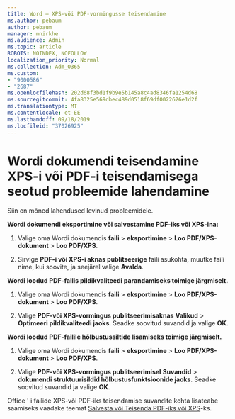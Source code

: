 ```yaml
---
title: Word – XPS-või PDF-vormingusse teisendamine
ms.author: pebaum
author: pebaum
manager: mnirkhe
ms.audience: Admin
ms.topic: article
ROBOTS: NOINDEX, NOFOLLOW
localization_priority: Normal
ms.collection: Adm_O365
ms.custom:
- "9000586"
- "2687"
ms.openlocfilehash: 202d68f3bd1f9b9e5b145a8c4ad8346fa1254d68
ms.sourcegitcommit: 4fa8325e569dbec489d0518f69df0022626e1d2f
ms.translationtype: MT
ms.contentlocale: et-EE
ms.lasthandoff: 09/18/2019
ms.locfileid: "37026925"
---
```

# <a name="resolve-issues-converting-a-word-document-to-xps-or-pdf"></a>Wordi dokumendi teisendamine XPS-i või PDF-i teisendamisega seotud probleemide lahendamine

Siin on mõned lahendused levinud probleemidele. 

**Wordi dokumendi eksportimine või salvestamine PDF-iks või XPS-ina:**

1. Valige oma Wordi dokumendis **faili** > **eksportimine** > **Loo PDF/XPS-dokument** > **Loo PDF/XPS**.

2. Sirvige **PDF-i või XPS-i aknas publitseerige** faili asukohta, muutke faili nime, kui soovite, ja seejärel valige **Avalda**.

**Wordi loodud PDF-failis pildikvaliteedi parandamiseks toimige järgmiselt.**

1. Valige oma Wordi dokumendis **faili** > **eksportimine** > **Loo PDF/XPS-dokument** > **Loo PDF/XPS**.

2. Valige **PDF-või XPS-vormingus publitseerimisaknas** **Valikud** > **Optimeeri pildikvaliteedi jaoks**. Seadke soovitud suvandid ja valige **OK**. 

**Wordi loodud PDF-failile hõlbustussiltide lisamiseks toimige järgmiselt.**
 
1. Valige oma Wordi dokumendis **faili** > **eksportimine** > **Loo PDF/XPS-dokument** > **Loo PDF/XPS**.

2. Valige **PDF-või XPS-vormingus publitseerimisel** **Suvandid** > **dokumendi struktuurisildid hõlbustusfunktsioonide jaoks**. Seadke soovitud suvandid ja valige **OK**.

Office ' i failide XPS-või PDF-iks teisendamise suvandite kohta lisateabe saamiseks vaadake teemat [Salvesta või Teisenda PDF-iks või XPS](https://support.office.com/article/d85416c5-7d77-4fd6-a216-6f4bf7c7c110)-ks.